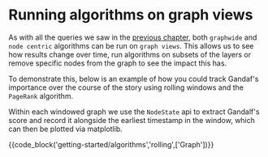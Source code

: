 # Running algorithms on graph views 

As with all the queries we saw in the [previous chapter](../views/1_intro.md), both `graphwide` and `node centric` algorithms can be run on `graph views`. This allows us to see how results change over time, run algorithms on subsets of the layers or remove specific nodes from the graph to see the impact this has. 

To demonstrate this, below is an example of how you could track Gandaf's importance over the course of the story using rolling windows and the `PageRank` algorithm. 

Within each windowed graph we use the `NodeState` api to extract Gandalf's score and record it alongside the earliest timestamp in the window, which can then be plotted via matplotlib.


{{code_block('getting-started/algorithms','rolling',['Graph'])}}